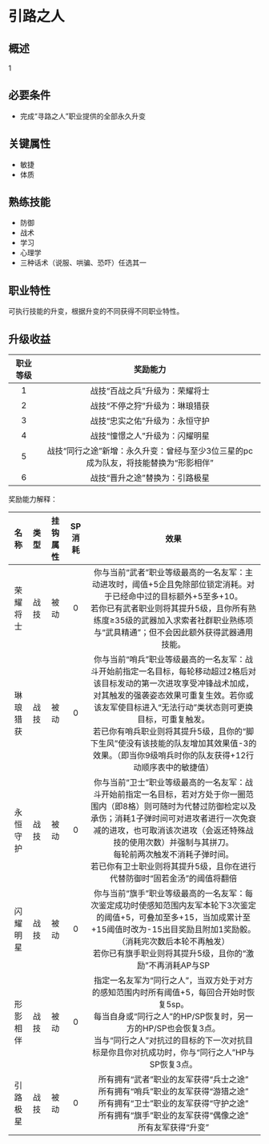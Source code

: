# 引路之人

## 概述

1

## 必要条件

* 完成“寻路之人”职业提供的全部永久升变

## 关键属性

* 敏捷
* 体质

## 熟练技能

* 防御
* 战术
* 学习
* 心理学
* 三种话术（说服、哄骗、恐吓）任选其一
  
## 职业特性

可执行技能的升变，根据升变的不同获得不同职业特性。

## 升级收益

职业等级|奖励能力
:--:|:--:
1|战技“百战之兵”升级为：荣耀将士
2|战技“不停之狩”升级为：琳琅猎获
3|战技“忠实之佑”升级为：永恒守护
4|战技“憧憬之人”升级为：闪耀明星
5|战技“同行之途”新增：永久升变：曾经与至少3位三星的pc成为队友，将技能替换为“形影相伴”
6|战技“晋升之途”替换为：引路极星

奖励能力解释：

名称|类型|挂钩属性|SP消耗|效果
:--:|:--:|:--:|:--:|:--:
荣耀将士|战技|被动|0|你与当前“武者”职业等级最高的一名友军：主动进攻时，阈值+5企且免除部位锁定消耗。对于已经命中过的目标额外+5至多+10。<br>若你已有武者职业则将其提升5级，且你所有熟练度≥35级的武器加入求索者社群职业熟练项与“武具精通”；但不会因此额外获得武器通用技能。
琳琅猎获|战技|被动|0|你与当前“哨兵”职业等级最高的一名友军：战斗开始前指定一名目标，每轮移动超过2格后对该目标发动的第一次进攻享受冲锋战术加成，对其触发的强袭姿态效果可重复生效。若你或该友军使目标进入“无法行动”类状态则可更换目标，可重复触发。<br>若已你有哨兵职业则将其提升5级，且你的“脚下生风”使没有该技能的队友增加其效果值-3的效果。（即当你9级哨兵时你的队友获得+12行动顺序表中的敏捷值）
永恒守护|战技|被动|0|你与当前“卫士”职业等级最高的一名友军：战斗开始前指定一名目标，若对方处于你一圈范围内（即8格）则可随时为代替过防御检定以及承伤；消耗1子弹时间可对进攻者进行一次免衰减的进攻，也可取消该次进攻（会返还特殊战技的使用次数）并强制与其拼刀。<br>每轮前两次触发不消耗子弹时间。<br>若已你有卫士职业则将其提升5级，且你在进行代替防御时“固若金汤”的阈值将翻倍
闪耀明星|战技|被动|0|你与当前“旗手”职业等级最高的一名友军：每次鉴定成功时使感知范围内友军本轮下3次鉴定的阈值+5，可叠加至多+15，当加成累计至+15阈值时改为-15出目奖励且附加1奖励骰。（消耗完次数后本轮不再触发）<br>若你已有旗手职业则将其提升5级，且你的“激励”不再消耗AP与SP
形影相伴|战技|被动|0|指定一名友军为“同行之人”，当双方处于对方的感知范围内时所有阈值+5，每回合开始时恢复5sp。<br>每当自身或“同行之人”的HP/SP恢复时，另一方的HP/SP也会恢复3点。<br>当与“同行之人”对抗过的目标的下一次对抗目标是你且你对抗成功时，你与“同行之人”HP与SP恢复3点。
引路极星|战技|被动|0|所有拥有“武者”职业的友军获得“兵士之途”<br>所有拥有“哨兵”职业的友军获得“游猎之途”<br>所有拥有“卫士”职业的友军获得“守护之途”<br>所有拥有“旗手”职业的友军获得“偶像之途”<br>所有友军获得“升变”